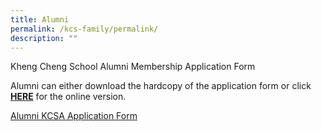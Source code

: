 ```yaml
---
title: Alumni
permalink: /kcs-family/permalink/
description: ""
---
```

Kheng Cheng School Alumni Membership Application Form

Alumni can either download the hardcopy of the application form or click **[HERE](https://docs.google.com/forms/d/e/1FAIpQLSem-P8p92VJnfLz_oB_Yrkochv-zDbZ22sDj7M7fmcyt3avdA/viewform#responses)** for the online version.

[Alumni KCSA Application Form](Alumni-KCSA-Application-form.pdf)
